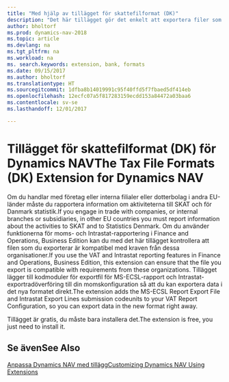 ```yaml
---
title: "Med hjälp av tillägget för skattefilformat (DK)"
description: "Det här tillägget gör det enkelt att exportera filer som är förformaterade för att uppfylla bankkraven för elektroniska inlagor."
author: bholtorf
ms.prod: dynamics-nav-2018
ms.topic: article
ms.devlang: na
ms.tgt_pltfrm: na
ms.workload: na
ms. search.keywords: extension, bank, formats
ms.date: 09/15/2017
ms.author: bholtorf
ms.translationtype: HT
ms.sourcegitcommit: 1dfba8b14019991c95f40ffd5f7fbaed5df414eb
ms.openlocfilehash: 12ecfc07a5f817283159ecdd153a84472a03baa6
ms.contentlocale: sv-se
ms.lasthandoff: 12/01/2017

---
```


# <a name="the-tax-file-formats-dk-extension-for-dynamics-nav"></a><span data-ttu-id="d1d42-103">Tillägget för skattefilformat (DK) för Dynamics NAV</span><span class="sxs-lookup"><span data-stu-id="d1d42-103">The Tax File Formats (DK) Extension for Dynamics NAV</span></span>
<span data-ttu-id="d1d42-104">Om du handlar med företag eller interna filialer eller dotterbolag i andra EU-länder måste du rapportera information om aktiviteterna till SKAT och för Danmark statistik.</span><span class="sxs-lookup"><span data-stu-id="d1d42-104">If you engage in trade with companies, or internal branches or subsidiaries, in other EU countries you must report information about the activities to SKAT and to Statistics Denmark.</span></span> <span data-ttu-id="d1d42-105">Om du använder funktionerna för moms- och Intrastat-rapportering i Finance and Operations, Business Edition kan du med det här tillägget kontrollera att filen som du exporterar är kompatibel med kraven från dessa organisationer.</span><span class="sxs-lookup"><span data-stu-id="d1d42-105">If you use the VAT and Intrastat reporting features in Finance and Operations, Business Edition, this extension can ensure that the file you export is compatible with requirements from these organizations.</span></span> <span data-ttu-id="d1d42-106">Tillägget lägger till kodmoduler för exportfil för MS-ECSL-rapport och Intrastat-exportradöverföring till din momskonfiguration så att du kan exportera data i det nya formatet direkt.</span><span class="sxs-lookup"><span data-stu-id="d1d42-106">The extension adds the MS-ECSL Report Export File and Intrastat Export Lines submission codeunits to your VAT Report Configuration, so you can export data in the new format right away.</span></span>

<span data-ttu-id="d1d42-107">Tillägget är gratis, du måste bara installera det.</span><span class="sxs-lookup"><span data-stu-id="d1d42-107">The extension is free, you just need to install it.</span></span> 

## <a name="see-also"></a><span data-ttu-id="d1d42-108">Se även</span><span class="sxs-lookup"><span data-stu-id="d1d42-108">See Also</span></span>
[<span data-ttu-id="d1d42-109">Anpassa Dynamics NAV med tillägg</span><span class="sxs-lookup"><span data-stu-id="d1d42-109">Customizing Dynamics NAV Using Extensions</span></span>](ui-extensions.md)

